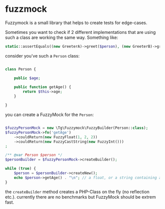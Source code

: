 # fuzzmock

Fuzzymock is a small library that helps to create tests for edge-cases.

Sometimes you want to check if 2 different implementations that are using such a class are working the same way. 
Something like: 

```php
static::assertEquals((new GreeterA)->greet($person), (new GreeterB)->greet($person));
```

consider you've such a `Person` class:

```php

class Person {

    public $age;
  
    public function getAge() {
        return $this->age;
    }

}
```

you can create a FuzzyMock for the `Person`:

```php

$fuzzyPersonMock = new \Tg\Fuzzymock\FuzzyBuilder(Person::class);
$fuzzyPersonMock->fn('getAge')
    ->couldReturn(new FuzzyFloat(1, 2, 2))
    ->couldReturn(new FuzzyCastString(new FuzzyInt()))
;

/** @var Person $person */
$personBuilder = $fuzzyPersonMock->createBuilder();

while (true) {
    $person = $personBuilder->createNew();
    echo $person->getAge() . "\n"; // a float, or a string containing a random int
}

```

the `createBuilder` method creates a PHP-Class on the fly (no reflection etc.).
currently there are no benchmarks but FuzzyMock should be extrem fast.